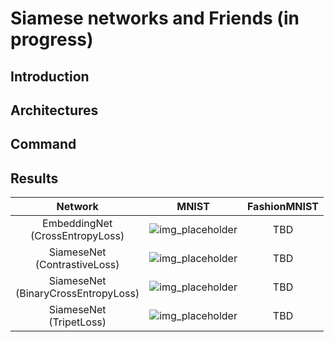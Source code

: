 # Siamese networks and Friends (in progress)

## Introduction

## Architectures

## Command


## Results

| Network      | MNIST           | FashionMNIST  |
|:-------------:|:-------------:| :-----:|
| EmbeddingNet <br> (CrossEntropyLoss) | ![img_placeholder] | TBD |
| SiameseNet   <br> (ContrastiveLoss)  | ![img_placeholder]     | TBD |
| SiameseNet   <br> (BinaryCrossEntropyLoss)   | ![img_placeholder]      | TBD |
| SiameseNet   <br> (TripetLoss)   | ![img_placeholder]      | TBD |



[img_placeholder]: https://via.placeholder.com/500x500